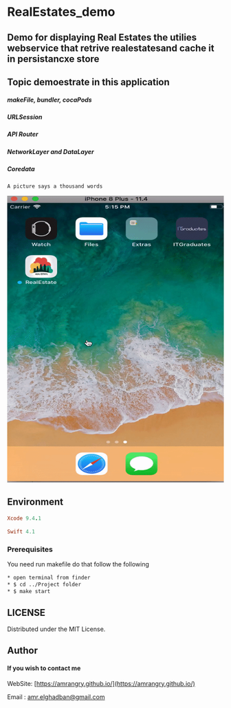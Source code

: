 # RealEstates_demo

## Demo for displaying Real Estates the utilies webservice that retrive realestatesand cache it in persistancxe store ##

Topic demoestrate in this application
---
##### makeFile, bundler, cocaPods
##### URLSession
##### API Router
##### NetworkLayer and DataLayer
##### Coredata


```ruby
A picture says a thousand words
```

![Alt text](https://github.com/amrangry/RealEstates_demo/blob/master/project_demo_gif.gif?raw=true "sample")


Environment
---
```ruby
Xcode 9.4.1
```
```ruby
Swift 4.1
```

### Prerequisites
You need run makefile do that follow the following 

```
* open terminal from finder
* $ cd ../Project folder 
* $ make start
```


LICENSE
---
Distributed under the MIT License.


Author
---
#### If you wish to contact me

WebSite: [https://amrangry.github.io/](https://amrangry.github.io/)

Email : amr.elghadban@gmail.com

